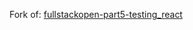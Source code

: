 Fork of: [fullstackopen-part5-testing_react](https://github.com/eams1798/fullstackopen-part5-testing_react)
